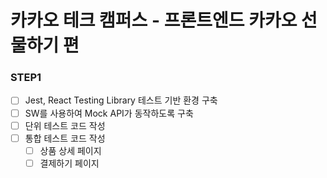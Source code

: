 # 카카오 테크 캠퍼스 - 프론트엔드 카카오 선물하기 편

### STEP1

- [ ] Jest, React Testing Library 테스트 기반 환경 구축
- [ ] SW를 사용하여 Mock API가 동작하도록 구축
- [ ] 단위 테스트 코드 작성
- [ ] 통합 테스트 코드 작성
  - [ ] 상품 상세 페이지
  - [ ] 결제하기 페이지

